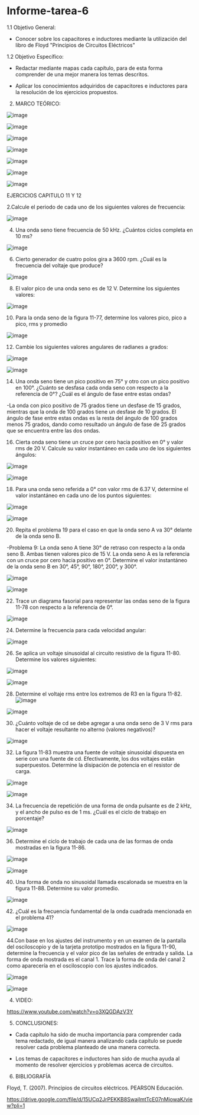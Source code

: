 # Informe-tarea-6

1.1 Objetivo General:

* Conocer sobre los capacitores e inductores mediante la utilización del libro de Floyd "Principios de Circuitos Eléctricos"

1.2 Objetivo Específico:

* Redactar mediante mapas cada capítulo, para de esta forma comprender de una mejor manera los temas descritos.

* Aplicar los conocimientos adquiridos de capacitores e inductores para la resolución de los ejercicios propuestos.

2. MARCO TEÓRICO:

![image](https://user-images.githubusercontent.com/104911658/213463380-44df4b1a-5a87-4c9e-ad09-e578bc95e260.png)

![image](https://user-images.githubusercontent.com/104911658/213463686-4dba86b0-48af-4c07-9cfe-a50c1af6e740.png)

![image](https://user-images.githubusercontent.com/104911658/213463845-2fcc6af9-9734-4268-80dd-1b35f11cec4d.png)

![image](https://user-images.githubusercontent.com/104911658/213463924-695c5802-54d0-4f16-a475-658232413728.png)

![image](https://user-images.githubusercontent.com/104911658/213464023-2ffe483b-9db4-4f7e-9cd9-bfafa7bab3ef.png)

![image](https://user-images.githubusercontent.com/104911658/213464147-7cd486f0-fd89-4cee-ba02-17794e007230.png)

![image](https://user-images.githubusercontent.com/104911658/213464324-10005e1a-f141-49fb-b2ef-33ba9a3f95b6.png)

EJERCICIOS CAPITULO 11 Y 12

2.Calcule el periodo de cada uno de los siguientes valores de frecuencia:

![image](https://user-images.githubusercontent.com/104911658/213465065-a63a7ddb-884d-4514-9c0e-013f6bffd470.png)


4. Una onda seno tiene frecuencia de 50 kHz. ¿Cuántos ciclos completa en 10 ms?

![image](https://user-images.githubusercontent.com/104911658/213465103-b1435841-11e6-4d1d-9089-3ac903ec0ea0.png)

6. Cierto generador de cuatro polos gira a 3600 rpm. ¿Cuál es la frecuencia del voltaje que produce?

![image](https://user-images.githubusercontent.com/104911658/213465176-a2120f1f-c079-47d8-860a-e93fd29ae72d.png)

8. El valor pico de una onda seno es de 12 V. Determine los siguientes valores:

![image](https://user-images.githubusercontent.com/104911658/213465291-8f078c1d-7c11-46de-ad72-5884fb1bc2f2.png)


10. Para la onda seno de la figura 11-77, determine los valores pico, pico a pico, rms y promedio

![image](https://user-images.githubusercontent.com/104911658/213465395-188ebcee-81eb-4b00-9894-9f9c45728850.png)

12. Cambie los siguientes valores angulares de radianes a grados:

![image](https://user-images.githubusercontent.com/104911658/213465509-c17c1a98-43a6-4f3d-afeb-c4f3fcbec374.png)

![image](https://user-images.githubusercontent.com/104911658/213465548-8d313baf-5fbe-437f-ae89-ae315ebb24b4.png)

14. Una onda seno tiene un pico positivo en 75° y otro con un pico positivo en 100°. ¿Cuánto se desfasa cada onda seno con respecto a la referencia de 0°? ¿Cuál es el ángulo de fase entre estas ondas?

-La onda con pico positivo de 75 grados tiene un desfase de 15 grados, mientras que la onda de 100 grados tiene un desfase de 10 grados. El ángulo de fase entre estas ondas es la resta del ángulo de 100 grados menos 75 grados, dando como resultado un ángulo de fase de 25 grados que se encuentra entre las dos ondas.

16. Cierta onda seno tiene un cruce por cero hacia positivo en 0° y valor rms de 20 V. Calcule su valor instantáneo en cada uno de los siguientes ángulos:

![image](https://user-images.githubusercontent.com/104911658/213465792-c2ca9948-c405-46d9-8613-1ca1aa3be658.png)

![image](https://user-images.githubusercontent.com/104911658/213465846-8bf426bb-ff3c-4f59-8137-4585e6cdf8f2.png)

18. Para una onda seno referida a 0° con valor rms de 6.37 V, determine el valor instantáneo en cada uno de los puntos siguientes:

![image](https://user-images.githubusercontent.com/104911658/213465948-5f9054fd-a4a4-440d-86d1-9aabbeca1dd2.png)

![image](https://user-images.githubusercontent.com/104911658/213466009-088f74c7-a8b1-4bcd-bedb-7279a40c3127.png)


20. Repita el problema 19 para el caso en que la onda seno A va 30° delante de la onda seno B.

-Problema 9: La onda seno A tiene 30° de retraso con respecto a la onda seno B. Ambas tienen valores pico de 15 V. La onda seno A es la referencia con un cruce por cero hacia positivo en 0°. Determine el valor instantáneo de la onda seno B en 30°, 45°, 90°, 180°, 200°, y 300°.

![image](https://user-images.githubusercontent.com/104911658/213466376-6c266e6d-b2e4-4eee-a035-0a09dc7692ce.png)

![image](https://user-images.githubusercontent.com/104911658/213466424-67f52334-c98e-4f6c-bccf-77165be461cb.png)

22. Trace un diagrama fasorial para representar las ondas seno de la figura 11-78 con respecto a la referencia de 0°.

![image](https://user-images.githubusercontent.com/104911658/213466680-703c45f3-10d9-46f8-a62e-cd495d2546f8.png)


24. Determine la frecuencia para cada velocidad angular:

![image](https://user-images.githubusercontent.com/104911658/213466770-1970d1a0-a580-4d8a-b3c0-4b2645c4661b.png)


26. Se aplica un voltaje sinusoidal al circuito resistivo de la figura 11-80. Determine los valores siguientes:

![image](https://user-images.githubusercontent.com/104911658/213717348-41007fda-34a2-4afb-a25d-c6fddc5f6109.png)


![image](https://user-images.githubusercontent.com/104911658/213717470-8d12c98b-4c88-4c71-a452-69254b2fe957.png)

28. Determine el voltaje rms entre los extremos de R3 en la figura 11-82.
![image](https://user-images.githubusercontent.com/104911658/213717743-46c10c92-6867-485d-a13f-acf43ed5d1fd.png)

![image](https://user-images.githubusercontent.com/104911658/213717884-b0e31113-7730-44d8-a30e-ed2368a9bb23.png)

30. ¿Cuánto voltaje de cd se debe agregar a una onda seno de 3 V rms para hacer el voltaje resultante no alterno (valores negativos)?

![image](https://user-images.githubusercontent.com/104911658/213718083-97d6acbc-7b3a-43b9-9a17-25b722357dc3.png)

32. La figura 11-83 muestra una fuente de voltaje sinusoidal dispuesta en serie con una fuente de cd. Efectivamente, los dos voltajes están superpuestos. Determine la disipación de potencia en el resistor de carga.

![image](https://user-images.githubusercontent.com/104911658/213718270-ac44c2cf-ef7b-4123-ab91-6f0b38bd8495.png)

![image](https://user-images.githubusercontent.com/104911658/213718384-179cd8de-eedc-42a4-a5b6-07abf4b54d6c.png)

34. La frecuencia de repetición de una forma de onda pulsante es de 2 kHz, y el ancho de pulso es de 1 ms. ¿Cuál es el ciclo de trabajo en porcentaje?

![image](https://user-images.githubusercontent.com/104911658/213718533-84f62dd2-7fe2-47fb-97a5-2bcd784d72c8.png)

36. Determine el ciclo de trabajo de cada una de las formas de onda mostradas en la figura 11-86.

![image](https://user-images.githubusercontent.com/104911658/213718752-a5ea0254-24e9-42fa-aa72-a2f1d7aa484a.png)

![image](https://user-images.githubusercontent.com/104911658/213718866-a7676be0-9e39-4951-85bf-5c53ec3ee3a4.png)

40. Una forma de onda no sinusoidal llamada escalonada se muestra en la figura 11-88. Determine su valor promedio.

![image](https://user-images.githubusercontent.com/104911658/213719162-eb4a2c27-37ec-49d9-96ea-7bb336318be9.png)

42. ¿Cuál es la frecuencia fundamental de la onda cuadrada mencionada en el problema 41?

![image](https://user-images.githubusercontent.com/104911658/213719347-d2d9b321-742d-4d77-b00e-b3366c64ac75.png)


44.Con base en los ajustes del instrumento y en un examen de la pantalla del osciloscopio y de la tarjeta prototipo mostrados en la figura 11-90, determine la frecuencia y el valor pico de las señales de entrada y salida. La forma de onda mostrada es el canal 1. Trace la forma de onda del canal 2 como aparecería en el osciloscopio con los ajustes indicados.

![image](https://user-images.githubusercontent.com/104911658/213719478-93cf09d0-5a27-4ad7-9a43-c135313ffac1.png)

![image](https://user-images.githubusercontent.com/104911658/213719618-a400e11c-4b42-472e-80b1-6fc28f3792b4.png)

4. VIDEO:

https://www.youtube.com/watch?v=o3XQGDAzV3Y

5. CONCLUSIONES:

* Cada capítulo ha sido de mucha importancia para comprender cada tema redactado, de igual manera analizando cada capítulo se puede resolver cada problema planteado de una manera correcta.

* Los temas de capacitores e inductores han sido de mucha ayuda al momento de resolver ejercicios y problemas acerca de circuitos.

6. BIBLIOGRAFÍA

Floyd, T. (2007). Principios de circuitos eléctricos. PEARSON Educación.

https://drive.google.com/file/d/15UCq2JrPEKKB8SwajlmtTcE07nMiowaK/view?pli=1
